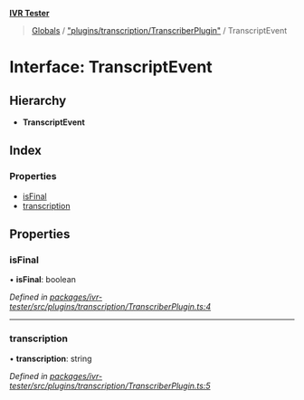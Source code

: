 **[IVR Tester](../README.md)**

> [Globals](../README.md) / ["plugins/transcription/TranscriberPlugin"](../modules/_plugins_transcription_transcriberplugin_.md) / TranscriptEvent

# Interface: TranscriptEvent

## Hierarchy

* **TranscriptEvent**

## Index

### Properties

* [isFinal](_plugins_transcription_transcriberplugin_.transcriptevent.md#isfinal)
* [transcription](_plugins_transcription_transcriberplugin_.transcriptevent.md#transcription)

## Properties

### isFinal

•  **isFinal**: boolean

*Defined in [packages/ivr-tester/src/plugins/transcription/TranscriberPlugin.ts:4](https://github.com/SketchingDev/ivr-tester/blob/8c13d10/packages/ivr-tester/src/plugins/transcription/TranscriberPlugin.ts#L4)*

___

### transcription

•  **transcription**: string

*Defined in [packages/ivr-tester/src/plugins/transcription/TranscriberPlugin.ts:5](https://github.com/SketchingDev/ivr-tester/blob/8c13d10/packages/ivr-tester/src/plugins/transcription/TranscriberPlugin.ts#L5)*
